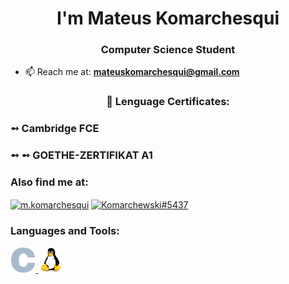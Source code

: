 <h1 align="center">I'm Mateus Komarchesqui</h1>
<h3 align="center">Computer Science Student</h3>

- 📫 Reach me at: **mateuskomarchesqui@gmail.com**

<h3 align="center">📄 Lenguage Certificates:</h3>
<p align="left">
<h3 align="left">➻ Cambridge FCE</h3>
<h3 align="left">➻ ➻ GOETHE-ZERTIFIKAT A1</h3>  

<h3 align="left">Also find me at:</h3>
<p align="left">
<a href="https://linkedin.com/in/m.komarchesqui" target="blank"><img align="center" src="https://cdn.jsdelivr.net/npm/simple-icons@3.0.1/icons/linkedin.svg" alt="m.komarchesqui" height="30" width="40" /></a>
<a href="https://discord.gg/Komarchewski#5437" target="blank"><img align="center" src="https://cdn.jsdelivr.net/npm/simple-icons@3.0.1/icons/discord.svg" alt="Komarchewski#5437" height="30" width="40" /></a>
</p>

<h3 align="left">Languages and Tools:</h3>
<p align="left"> <a href="https://www.cprogramming.com/" target="_blank"> <img src="https://raw.githubusercontent.com/devicons/devicon/master/icons/c/c-original.svg" alt="c" width="40" height="40"/> </a> <a href="https://www.linux.org/" target="_blank"> <img src="https://raw.githubusercontent.com/devicons/devicon/master/icons/linux/linux-original.svg" alt="linux" width="40" height="40"/> </a> </p>
